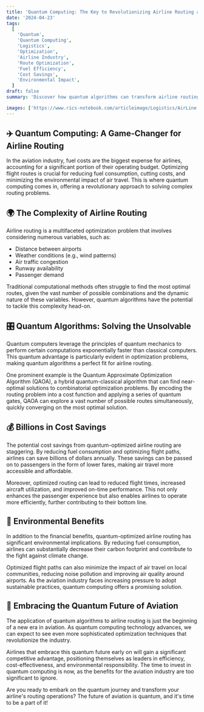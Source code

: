 ```yaml
---
title: 'Quantum Computing: The Key to Revolutionizing Airline Routing and Saving Billions'
date: '2024-04-23'
tags:
  [
    'Quantum',
    'Quantum Computing',
    'Logistics',
    'Optimization',
    'Airline Industry',
    'Route Optimization',
    'Fuel Efficiency',
    'Cost Savings',
    'Environmental Impact',
  ]
draft: false
summary: 'Discover how quantum algorithms can transform airline routing, leading to billions in cost savings and reduced environmental impact. Explore the power of quantum computing in tackling complex optimization problems and revolutionizing the aviation industry.'

images: ['https://www.rics-notebook.com/articleimage/Logistics/AirLine.png']
---
```


## ✈️ Quantum Computing: A Game-Changer for Airline Routing

In the aviation industry, fuel costs are the biggest expense for airlines, accounting for a significant portion of their operating budget. Optimizing flight routes is crucial for reducing fuel consumption, cutting costs, and minimizing the environmental impact of air travel. This is where quantum computing comes in, offering a revolutionary approach to solving complex routing problems.

## 🌍 The Complexity of Airline Routing

Airline routing is a multifaceted optimization problem that involves considering numerous variables, such as:

- Distance between airports
- Weather conditions (e.g., wind patterns)
- Air traffic congestion
- Runway availability
- Passenger demand

Traditional computational methods often struggle to find the most optimal routes, given the vast number of possible combinations and the dynamic nature of these variables. However, quantum algorithms have the potential to tackle this complexity head-on.

## 🎛️ Quantum Algorithms: Solving the Unsolvable

Quantum computers leverage the principles of quantum mechanics to perform certain computations exponentially faster than classical computers. This quantum advantage is particularly evident in optimization problems, making quantum algorithms a perfect fit for airline routing.

One prominent example is the Quantum Approximate Optimization Algorithm (QAOA), a hybrid quantum-classical algorithm that can find near-optimal solutions to combinatorial optimization problems. By encoding the routing problem into a cost function and applying a series of quantum gates, QAOA can explore a vast number of possible routes simultaneously, quickly converging on the most optimal solution.

## 💰 Billions in Cost Savings

The potential cost savings from quantum-optimized airline routing are staggering. By reducing fuel consumption and optimizing flight paths, airlines can save billions of dollars annually. These savings can be passed on to passengers in the form of lower fares, making air travel more accessible and affordable.

Moreover, optimized routing can lead to reduced flight times, increased aircraft utilization, and improved on-time performance. This not only enhances the passenger experience but also enables airlines to operate more efficiently, further contributing to their bottom line.

## 🌿 Environmental Benefits

In addition to the financial benefits, quantum-optimized airline routing has significant environmental implications. By reducing fuel consumption, airlines can substantially decrease their carbon footprint and contribute to the fight against climate change.

Optimized flight paths can also minimize the impact of air travel on local communities, reducing noise pollution and improving air quality around airports. As the aviation industry faces increasing pressure to adopt sustainable practices, quantum computing offers a promising solution.

## 🚀 Embracing the Quantum Future of Aviation

The application of quantum algorithms to airline routing is just the beginning of a new era in aviation. As quantum computing technology advances, we can expect to see even more sophisticated optimization techniques that revolutionize the industry.

Airlines that embrace this quantum future early on will gain a significant competitive advantage, positioning themselves as leaders in efficiency, cost-effectiveness, and environmental responsibility. The time to invest in quantum computing is now, as the benefits for the aviation industry are too significant to ignore.

Are you ready to embark on the quantum journey and transform your airline's routing operations? The future of aviation is quantum, and it's time to be a part of it!
